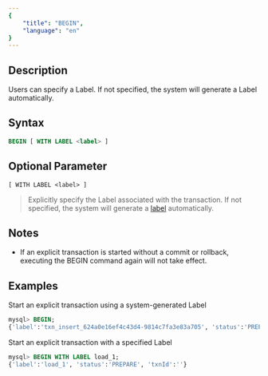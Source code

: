```yaml
---
{
    "title": "BEGIN",
    "language": "en"
}
---
```


## Description

Users can specify a Label. If not specified, the system will generate a Label automatically.

## Syntax

```sql
BEGIN [ WITH LABEL <label> ]
```

## Optional Parameter

`[ WITH LABEL <label> ]`

> Explicitly specify the Label associated with the transaction. If not specified, the system will generate a [label](../../../data-operate/transaction) automatically.

## Notes

- If an explicit transaction is started without a commit or rollback, executing the BEGIN command again will not take effect.

## Examples

Start an explicit transaction using a system-generated Label

```sql
mysql> BEGIN;
{'label':'txn_insert_624a0e16ef4c43d4-9814c7fa3e83a705', 'status':'PREPARE', 'txnId':''}
```

Start an explicit transaction with a specified Label

```sql
mysql> BEGIN WITH LABEL load_1;
{'label':'load_1', 'status':'PREPARE', 'txnId':''}
```
